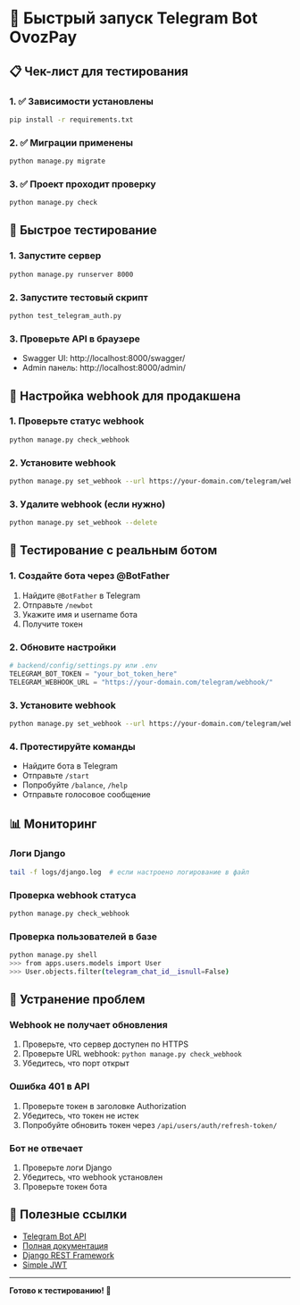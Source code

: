 # 🚀 Быстрый запуск Telegram Bot OvozPay

## 📋 Чек-лист для тестирования

### 1. ✅ Зависимости установлены
```bash
pip install -r requirements.txt
```

### 2. ✅ Миграции применены
```bash
python manage.py migrate
```

### 3. ✅ Проект проходит проверку
```bash
python manage.py check
```

## 🧪 Быстрое тестирование

### 1. Запустите сервер
```bash
python manage.py runserver 8000
```

### 2. Запустите тестовый скрипт
```bash
python test_telegram_auth.py
```

### 3. Проверьте API в браузере
- Swagger UI: http://localhost:8000/swagger/
- Admin панель: http://localhost:8000/admin/

## 🔧 Настройка webhook для продакшена

### 1. Проверьте статус webhook
```bash
python manage.py check_webhook
```

### 2. Установите webhook
```bash
python manage.py set_webhook --url https://your-domain.com/telegram/webhook/
```

### 3. Удалите webhook (если нужно)
```bash
python manage.py set_webhook --delete
```

## 🎯 Тестирование с реальным ботом

### 1. Создайте бота через @BotFather
1. Найдите `@BotFather` в Telegram
2. Отправьте `/newbot`
3. Укажите имя и username бота
4. Получите токен

### 2. Обновите настройки
```python
# backend/config/settings.py или .env
TELEGRAM_BOT_TOKEN = "your_bot_token_here"
TELEGRAM_WEBHOOK_URL = "https://your-domain.com/telegram/webhook/"
```

### 3. Установите webhook
```bash
python manage.py set_webhook --url https://your-domain.com/telegram/webhook/
```

### 4. Протестируйте команды
- Найдите бота в Telegram
- Отправьте `/start`
- Попробуйте `/balance`, `/help`
- Отправьте голосовое сообщение

## 📊 Мониторинг

### Логи Django
```bash
tail -f logs/django.log  # если настроено логирование в файл
```

### Проверка webhook статуса
```bash
python manage.py check_webhook
```

### Проверка пользователей в базе
```bash
python manage.py shell
>>> from apps.users.models import User
>>> User.objects.filter(telegram_chat_id__isnull=False)
```

## 🐛 Устранение проблем

### Webhook не получает обновления
1. Проверьте, что сервер доступен по HTTPS
2. Проверьте URL webhook: `python manage.py check_webhook`
3. Убедитесь, что порт открыт

### Ошибка 401 в API
1. Проверьте токен в заголовке Authorization
2. Убедитесь, что токен не истек
3. Попробуйте обновить токен через `/api/users/auth/refresh-token/`

### Бот не отвечает
1. Проверьте логи Django
2. Убедитесь, что webhook установлен
3. Проверьте токен бота

## 🔗 Полезные ссылки

- [Telegram Bot API](https://core.telegram.org/bots/api)
- [Полная документация](docs/BOT_API_DOCUMENTATION.md)
- [Django REST Framework](https://www.django-rest-framework.org/)
- [Simple JWT](https://django-rest-framework-simplejwt.readthedocs.io/)

---

**Готово к тестированию! 🎉** 